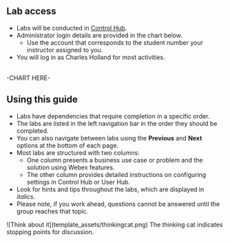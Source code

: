 ## Lab access
<ul>
  <li>Labs will be conducted in <a href="https://admin.webex.com" target="_blank">Control Hub</a>.</li>
  <li>Administrator login details are provided in the chart below.
 <ul> <li>Use the account that corresponds to the student number your instructor assigned to you.</li></ul>
 <li>You will log in as Charles Holland for most activities.
</ul><br>
-CHART HERE-

## Using this guide
<ul>
  <li>Labs have dependencies that require completion in a specific order.</li>
  <li>The labs are listed in the left navigation bar in the order they should be completed.</li>
  <li>You can also navigate between labs using the <strong>Previous</strong> and <strong>Next</strong> options at the bottom of each page.</li>
  <li>Most labs are structured with two columns:
    <ul>
      <li>One column presents a business use case or problem and the solution using Webex features.</li>
      <li>The other column provides detailed instructions on configuring settings in Control Hub or User Hub.</li>
    </ul>
  </li>
  <li>Look for hints and tips throughout the labs, which are displayed in <em>italics</em>.</li>
  <li>Please note, if you work ahead, questions cannot be answered until the group reaches that topic.</li>
</ul>
![Think about it](template_assets/thinkingcat.png) The thinking cat indicates stopping points for discussion.